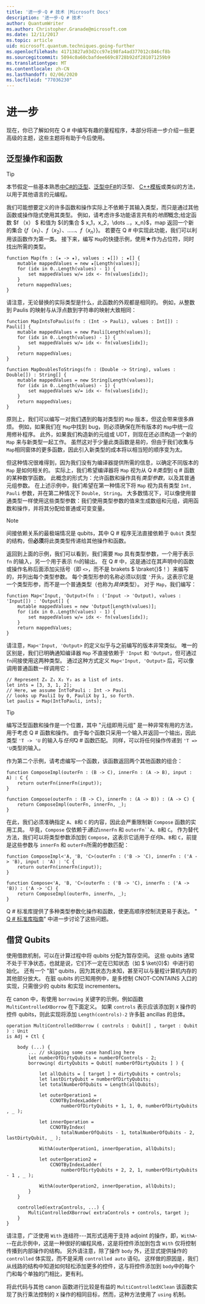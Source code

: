 ```yaml
---
title: '进一步-Q # 技术 |Microsoft Docs'
description: '进一步-Q # 技术'
author: QuantumWriter
ms.author: Christopher.Granade@microsoft.com
ms.date: 12/11/2017
ms.topic: article
uid: microsoft.quantum.techniques.going-further
ms.openlocfilehash: 41713827a93d2cc97e198fa4ad377012c846cf8b
ms.sourcegitcommit: 5094c0a60cbafdee669c8728b92df281071259b9
ms.translationtype: MT
ms.contentlocale: zh-CN
ms.lasthandoff: 02/06/2020
ms.locfileid: "77036230"
---
```

# <a name="going-further"></a>进一步 #

现在，你已了解如何在 Q # 中编写有趣的量程程序，本部分将进一步介绍一些更高级的主题，这些主题将有助于今后使用。


## <a name="generic-operations-and-functions"></a>泛型操作和函数 ##

> [!TIP]
> 本节假定一些基本熟悉[中C#的泛型](https://docs.microsoft.com/dotnet/csharp/programming-guide/generics/introduction-to-generics)、[泛型中F#](https://docs.microsoft.com/dotnet/fsharp/language-reference/generics/)的泛型、 [ C++模板](https://docs.microsoft.com/cpp/cpp/templates-cpp)或类似的方法，以用于其他语言的元编程。

我们可能想要定义的许多函数和操作实际上不依赖于其输入类型，而只是通过其他函数或操作隐式使用其类型。
例如，请考虑许多功能语言共有的*地图*概念;给定函数 $f （x） $ 和值为 $\{的集合 $ x_1，x_2，\dots ..，x_n\}$，map 返回一个新的集合 $\{f （x_1）、f （x_2）、\dots ..、f （x_n）\}$。
若要在 Q # 中实现此功能，我们可以利用该函数作为第一类。
接下来，编写 `Map`的快捷示例，使用★作为占位符，同时找出所需的类型。

```qsharp
function Map(fn : (★ -> ★), values : ★[]) : ★[] {
    mutable mappedValues = new ★[Length(values)];
    for (idx in 0..Length(values) - 1) {
        set mappedValues w/= idx <- fn(values[idx]);
    }
    return mappedValues;
}
```

请注意，无论替换的实际类型是什么，此函数的外观都是相同的。
例如，从整数到 Paulis 的映射与从浮点数到字符串的映射大致相同：

```qsharp
function MapIntsToPaulis(fn : (Int -> Pauli), values : Int[]) : Pauli[] {
    mutable mappedValues = new Pauli[Length(values)];
    for (idx in 0..Length(values) - 1) {
        set mappedValues w/= idx <- fn(values[idx]);
    }
    return mappedValues;
}

function MapDoublesToStrings(fn : (Double -> String), values : Double[]) : String[] {
    mutable mappedValues = new String[Length(values)];
    for (idx in 0..Length(values) - 1) {
        set mappedValues w/= idx <- fn(values[idx]);
    }
    return mappedValues;
}
```

原则上，我们可以编写一对我们遇到的每对类型的 `Map` 版本，但这会带来很多麻烦。
例如，如果我们在 `Map`中找到 bug，则必须确保在所有版本的 `Map`中统一应用修补程序。
此外，如果我们构造新的元组或 UDT，则现在还必须构造一个新的 `Map` 来与新类型一起工作。
虽然这对于少量此类函数是易的，但由于我们收集与 `Map`相同窗体的更多函数，因此引入新类型的成本将以相当短的顺序变为太。

但这种情况很难得到，因为我们没有为编译器提供所需的信息，以确定不同版本的 `Map` 是如何相关的。
实际上，我们希望编译器将 `Map` 视为从 Q #*类型*到 q # 函数的某种数学函数。
此概念的形式为：允许函数和操作具有*类型参数*，以及其普通元组参数。
在上述示例中，我们希望在第一种情况下将 `Map` 视为具有类型 `Int, Pauli` 参数，并在第二种情况下 `Double, String`。
大多数情况下，可以像使用普通类型一样使用这些类型参数：我们使用类型参数的值来生成数组和元组，调用函数和操作，并将其分配给普通或可变变量。

> [!NOTE]
> 间接依赖关系的最极端情况是 qubits，其中 Q # 程序无法直接依赖于 `Qubit` 类型的结构，但**必须**将此类类型传递给其他操作和函数。

返回到上面的示例，我们可以看到，我们需要 `Map` 具有类型参数，一个用于表示 `fn` 的输入，另一个用于表示 `fn`的输出。
在 Q # 中，这是通过在其声明中的函数或操作名称后面添加尖括号（即 `<>`，而不是 brakets $ \braket{}$！）来编写的，并列出每个类型参数。
每个类型形参的名称必须以刻度 `'`开头，这表示它是一个类型形参，而不是一个普通类型（也称为*具体*类型）。
对于 `Map`，我们编写：

```qsharp
function Map<'Input, 'Output>(fn : ('Input -> 'Output), values : 'Input[]) : 'Output[] {
    mutable mappedValues = new 'Output[Length(values)];
    for (idx in 0..Length(values) - 1) {
        set mappedValues w/= idx <- fn(values[idx]);
    }
    return mappedValues;
}
```

请注意，`Map<'Input, 'Output>` 的定义似乎与之前编写的版本非常类似。
唯一的区别是，我们已明确通知编译器 `Map` 不直接依赖于 `'Input` 和 `'Output`，但可通过 `fn`间接使用这两种类型。
通过这种方式定义 `Map<'Input, 'Output>` 后，可以像调用普通函数一样调用它：

```qsharp
// Represent Z₀ Z₁ X₂ Y₃ as a list of ints.
let ints = [3, 3, 1, 2];
// Here, we assume IntToPauli : Int -> Pauli
// looks up PauliI by 0, PauliX by 1, so forth.
let paulis = Map(IntToPauli, ints);
```

> [!TIP]
> 编写泛型函数和操作是一个位置，其中 "元组即用元组" 是一种非常有用的方法，用于考虑 Q # 函数和操作。
> 由于每个函数只采用一个输入并返回一个输出，因此类型 `'T -> 'U` 的输入与*任何*Q # 函数匹配。
> 同样，可以将任何操作传递到 `'T => 'U`类型的输入。

作为第二个示例，请考虑编写一个函数，该函数返回两个其他函数的组合：

```qsharp
function ComposeImpl(outerFn : (B -> C), innerFn : (A -> B), input : A) : C {
    return outerFn(innerFn(input));
}

function Compose(outerFn : (B -> C), innerFn : (A -> B)) : (A -> C) {
    return ComposeImpl(outerFn, innerFn, _);
}
```

在此，我们必须准确指定 `A`、`B`和 `C` 的内容，因此会严重限制新 `Compose` 函数的实用工具。
毕竟，`Compose` 仅依赖于*通过*`innerFn` 和 `outerFn``A`、`B`和 `C`。
作为替代方法，我们可以将类型参数添加到 `Compose`，这表示它适用于*任何*`A`、`B`和 `C`，前提是这些参数与 `innerFn` 和 `outerFn`所需的参数匹配：

```qsharp
function ComposeImpl<'A, 'B, 'C>(outerFn : ('B -> 'C), innerFn : ('A -> 'B), input : 'A) : 'C {
    return outerFn(innerFn(input));
}

function Compose<'A, 'B, 'C>(outerFn : ('B -> 'C), innerFn : ('A -> 'B)) : ('A -> 'C) {
    return ComposeImpl(outerFn, innerFn, _);
}
```

Q # 标准库提供了多种类型参数化操作和函数，使更高顺序控制流更易于表达。
" [Q # 标准库指南](xref:microsoft.quantum.libraries.standard.intro)" 中进一步讨论了这些问题。

## <a name="borrowing-qubits"></a>借贷 Qubits ##

使用借款机制，可以在计算过程中将 qubits 分配为暂存空间。 这些 qubits 通常不处于干净状态，也就是说，它们不一定在已知状态（如 $ \ket{0}$）中进行初始化。 还有一个 "脏" qubits，因为其状态为未知，甚至可以与量程计算机内存的其他部分放大。 在脏 qubits 的已知用例中，是多控制 CNOT-CONTAINS 入口的实现，只需很少的 qubits 和实现 incrementers。

在 canon 中，有使用 `borrowing` 关键字的示例，例如函数 `MultiControlledXBorrow` 在下面定义。
如果 `controls` 表示应该添加到 `X` 操作的控件 qubits，则此实现将添加 `Length(controls)-2` 许多脏 ancillas 的总体。

```qsharp
operation MultiControlledXBorrow ( controls : Qubit[] , target : Qubit ) : Unit
is Adj + Ctl {

    body (...) {
        ... // skipping some case handling here
        let numberOfDirtyQubits = numberOfControls - 2;
        borrowing( dirtyQubits = Qubit[ numberOfDirtyQubits ] ) {

            let allQubits = [ target ] + dirtyQubits + controls;
            let lastDirtyQubit = numberOfDirtyQubits;
            let totalNumberOfQubits = Length(allQubits);

            let outerOperation1 = 
                CCNOTByIndexLadder(
                    numberOfDirtyQubits + 1, 1, 0, numberOfDirtyQubits , _ );
            
            let innerOperation = 
                CCNOTByIndex(
                    totalNumberOfQubits - 1, totalNumberOfQubits - 2, lastDirtyQubit, _ );
            
            WithA(outerOperation1, innerOperation, allQubits);
            
            let outerOperation2 = 
                CCNOTByIndexLadder(
                    numberOfDirtyQubits + 2, 2, 1, numberOfDirtyQubits - 1 , _ );
            
            WithA(outerOperation2, innerOperation, allQubits);
        }
    }

    controlled(extraControls, ...) {
        MultiControlledXBorrow( extraControls + controls, target );
    }
}
```

请注意，广泛使用 `With` 连结符---其形式适用于支持 adjoint 的操作，即，`WithA`---在此示例中，这是一种很好的编程风格，这是将控件添加到包含 `With` 仅将控制传播到内部操作的结构。 另外请注意，除了操作 `body` 外，还显式提供操作的 `controlled` 体实现，而不是采用 `controlled auto` 语句。 这样做的原因是，我们从线路的结构中知道如何轻松添加更多的控件，这与将控件添加到 `body`中的每个门和每个单独的门相比，更有利。 

将此代码与其他 canon 函数进行比较是有益的 `MultiControlledXClean` 该函数实现了执行乘法控制的 `X` 操作的相同目标，然而，这种方法使用了 `using` 机制。 
